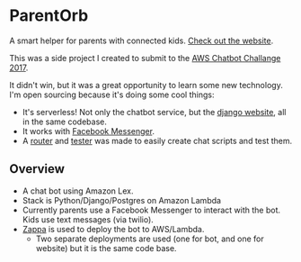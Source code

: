 # ParentOrb
A smart helper for parents with connected kids. [Check out the website](https://www.rdatapub.com/parentorb/).

This was a side project I created to submit to the [AWS Chatbot Challange 2017](https://awschatbot2017.devpost.com/).

It didn't win, but it was a great opportunity to learn some new technology. 
I'm open sourcing because it's doing some cool things:
 - It's serverless! Not only the chatbot service, but the [django website](http://parentorb.com/), all in the same codebase. 
 - It works with [Facebook Messenger](https://m.me/2022397931327980).
 - A [router](bot/logic.py) and [tester](bot/parent_orb/tests) was made to easily create chat scripts and test them. 

## Overview

- A chat bot using Amazon Lex.
- Stack is Python/Django/Postgres on Amazon Lambda
- Currently parents use a Facebook Messenger to interact with the bot. Kids use text messages (via twilio).
- [Zappa](https://github.com/Miserlou/Zappa) is used to deploy the bot to AWS/Lambda.
    - Two separate deployments are used (one for bot, and one for website) but it is the same code base.

